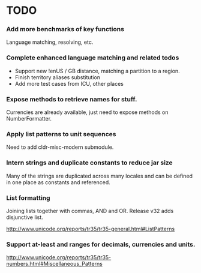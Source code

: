 
# TODO

### Add more benchmarks of key functions

Language matching, resolving, etc.


### Complete enhanced language matching and related todos

* Support new !enUS / GB distance, matching a partition to a region.
* Finish territory aliases substitution
* Add more test cases from ICU, other places


### Expose methods to retrieve names for stuff.

Currencies are already available, just need to expose methods on
NumberFormatter.

### Apply list patterns to unit sequences

Need to add cldr-misc-modern submodule.


### Intern strings and duplicate constants to reduce jar size

Many of the strings are duplicated across many locales and can be defined in
one place as constants and referenced.


### List formatting

Joining lists together with commas, AND and OR.  Release v32 adds disjunctive
list.

http://www.unicode.org/reports/tr35/tr35-general.html#ListPatterns


### Support at-least and ranges for decimals, currencies and units.

http://www.unicode.org/reports/tr35/tr35-numbers.html#Miscellaneous_Patterns


